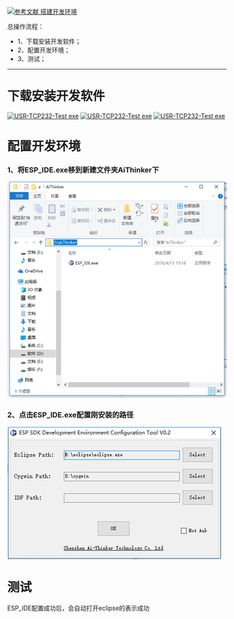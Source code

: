 [![](https://img.shields.io/badge/参考文献-搭建开发环境-red.svg "参考文献 搭建开发环境")](http://wiki.ai-thinker.com/ai_ide_install)


总操作流程：
- 1、下载安装开发软件；
- 2、配置开发环境；
- 3、测试；

----------
# 下载安装开发软件
[![](https://img.shields.io/badge/cygwin-exe-green.svg "USR-TCP232-Test exe")](https://pan.baidu.com/s/1NUaRQCaf4XcPEY2oBO0Q8A)
[![](https://img.shields.io/badge/Eclipse-exe-green.svg "USR-TCP232-Test exe")](https://pan.baidu.com/s/1ucvgre23-CjTEBgZAHlung)
[![](https://img.shields.io/badge/ESP_IDE-exe-green.svg "USR-TCP232-Test exe")](https://pan.baidu.com/s/117SSEyEw8YCMY4qvD9jfxw)
# 配置开发环境
### 1、将ESP_IDE.exe移到新建文件夹AiThinker下
![](image/2-1.png)
### 2、点击ESP_IDE.exe配置刚安装的路径
![](image/2-2.png)
# 测试
ESP_IDE配置成功后，会自动打开eclipse的表示成功
